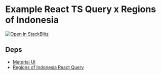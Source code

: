 # Example React TS Query x Regions of Indonesia

[![Open in StackBlitz](https://developer.stackblitz.com/img/open_in_stackblitz.svg)](https://stackblitz.com/github/regions-of-indonesia/example-react-ts-query?title='React%20TS%20Query%20-%20Regions%20of%20Indonesia'&terminal=dev)

## Deps

- [Material UI](https://mui.com)
- [Regions of Indonesia React Query](https://github.com/regions-of-indonesia/react-query)
